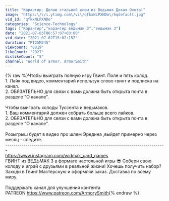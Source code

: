 ```yaml
---
title: "Карантир. Делаю стальной шлем из Ведьмак Дикая Охота!"
image: "https:\/\/i.ytimg.com\/vi\/qfkxNLPXNDo\/hqdefault.jpg"
vid_id: "qfkxNLPXNDo"
categories: "Science-Technology"
tags: ["Карантир","карантир ведьмак 3","ведьмак 3"]
date: "2021-07-03T06:57:07+03:00"
vid_date: "2021-07-02T15:02:15Z"
duration: "PT25M34S"
viewcount: "8819"
likeCount: "2927"
dislikeCount: "5"
channel: "World of armor. ArmorSmith"
---
```

{% raw %}Чтобы выиграть полную игру Гвинт. Поле и пять колод.<br />1. Лайк под видео, комментарий используя слово гвинт и подписка на канал.<br />2. ОБЯЗАТЕЛЬНО для связи  с вами должна быть открыта почта в разделе &quot;О канале&quot;. <br /><br />Чтобы выиграть колоды Туссента и ведьмаков.<br />1. Ваш комментарий должен собрать больше всего лайков. <br />2. ОБЯЗАТЕЛЬНО для связи  с вами должна быть открыта почта в разделе &quot;О канале&quot;. <br /><br />Розыгрыш будет в видео про шлем Эредина ,выйдет примерно через месяц -  следите.<br />-------------------------------------------------------------------------------<br /><a rel="nofollow" target="blank" href="https://www.instagram.com/widmak_card_games">https://www.instagram.com/widmak_card_games</a><br />ГВИНТ из ВЕДЬМАК 3 в формате настольной игры 😎 Собери свою колоду и играй с друзьями в реальной жизни! Хочешь получить набор? Заходи в Гвинт Мастерскую и оформляй заказ. Доставка по всему миру.<br /><br />Поддержать канал для улучшения контента <br />PATREON <a rel="nofollow" target="blank" href="https://www.patreon.com/ArmorySmith">https://www.patreon.com/ArmorySmith</a>{% endraw %}
